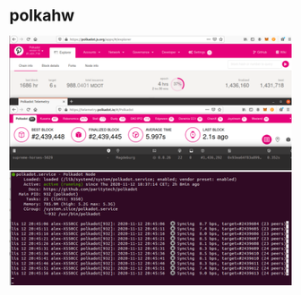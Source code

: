 # polkahw
![1](https://github.com/alexwaw/polkahw/blob/main/Screenshot%20from%202020-11-12%2020-29-21.png)
![2](https://github.com/alexwaw/polkahw/blob/main/Screenshot%20from%202020-11-12%2020-50-17.png)
